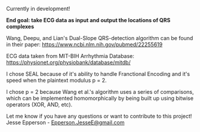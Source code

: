 Currently in development! 

**End goal: take ECG data as input and output the locations of QRS complexes**

Wang, Deepu, and Lian's Dual-Slope QRS-detection algorithm can be found in their paper: https://www.ncbi.nlm.nih.gov/pubmed/22255619

ECG data taken from MIT-BIH Arrhythmia Database: https://physionet.org/physiobank/database/mitdb/

I chose SEAL because of it's ability to handle Franctional Encoding and it's speed when the plaintext modulus p = 2. 

I chose p = 2 because Wang et al.'s algorithm uses a series of comparisons, which can be implemented homomorphically by being built up using bitwise operators (XOR, AND, etc).

Let me know if you have any questions or want to contribute to this project! 
Jesse Epperson - Epperson.JesseE@gmail.com
